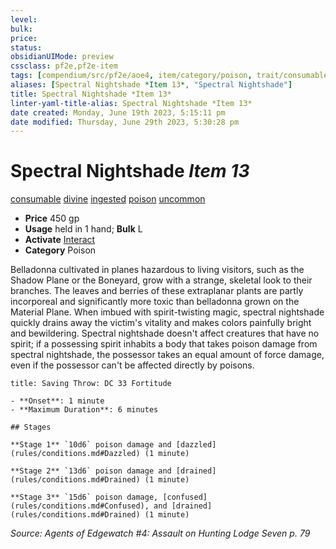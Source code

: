 ```yaml
---
level:
bulk:
price:
status:
obsidianUIMode: preview
cssclass: pf2e,pf2e-item
tags: [compendium/src/pf2e/aoe4, item/category/poison, trait/consumable, trait/divine, trait/ingested, trait/poison, trait/uncommon]
aliases: [Spectral Nightshade *Item 13*, "Spectral Nightshade"]
title: Spectral Nightshade *Item 13*
linter-yaml-title-alias: Spectral Nightshade *Item 13*
date created: Monday, June 19th 2023, 5:15:11 pm
date modified: Thursday, June 29th 2023, 5:30:28 pm
---
```


# Spectral Nightshade *Item 13*

[consumable](rules/traits/consumable.md) [divine](rules/traits/divine.md) [ingested](rules/traits/ingested.md) [poison](rules/traits/poison.md) [uncommon](rules/traits/uncommon.md)  

- **Price** 450 gp
- **Usage** held in 1 hand; **Bulk** L
- **Activate** [Interact](rules/actions/interact.md)
- **Category** Poison

Belladonna cultivated in planes hazardous to living visitors, such as the Shadow Plane or the Boneyard, grow with a strange, skeletal look to their branches. The leaves and berries of these extraplanar plants are partly incorporeal and significantly more toxic than belladonna grown on the Material Plane. When imbued with spirit-twisting magic, spectral nightshade quickly drains away the victim's vitality and makes colors painfully bright and bewildering. Spectral nightshade doesn't affect creatures that have no spirit; if a possessing spirit inhabits a body that takes poison damage from spectral nightshade, the possessor takes an equal amount of force damage, even if the possessor can't be affected directly by poisons.

```ad-inline-affliction
title: Saving Throw: DC 33 Fortitude

- **Onset**: 1 minute
- **Maximum Duration**: 6 minutes

## Stages

**Stage 1** `10d6` poison damage and [dazzled](rules/conditions.md#Dazzled) (1 minute)

**Stage 2** `13d6` poison damage and [drained](rules/conditions.md#Drained) (1 minute)

**Stage 3** `15d6` poison damage, [confused](rules/conditions.md#Confused), and [drained](rules/conditions.md#Drained) (1 minute)
```

*Source: Agents of Edgewatch #4: Assault on Hunting Lodge Seven p. 79*
